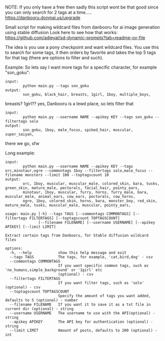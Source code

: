 NOTE: If you only have a free then sadly this script wont be that good since you can only search for 2 tags at a time..... https://danbooru.donmai.us/upgrade

Small script for making wildcard files from danbooru for ai image generation using stable diffusion
Look here to see how that works: https://github.com/adieyal/sd-dynamic-prompts?tab=readme-ov-file


The idea is you use a pony checkpoint and want wildcard files. You use this to search for some tags, it then orders by favorite and takes the top 5 tags for that tag (there are options to filter and such).

Example:
So lets say I want more tags for a specific character, for example "son_goku":
```
input:  
        python main.py --tags son_goku
output: 
        son_goku, black_hair, breasts, 1girl, 1boy, multiple_boys,
```
breasts? 1girl?? yes, Danbooru is a lewd place, so lets filter that
```
input:  
        python main.py --username NAME --apikey KEY --tags son_goku --filtertags solo
output: 
        son_goku, 1boy, male_focus, spiked_hair, muscular, super_saiyan,
```
there we go, sfw

Long example:
```
input: 
        python main.py --username NAME --apikey KEY --tags orc,minotaur,ogre --commontags 1boy --filtertags solo,male_focus --filename monsters --limit 100 --toptagscount 10
output:
        orc, 1boy, muscular, muscular_male, colored_skin, bara, tusks, green_skin, mature_male, pectorals, facial_hair, pointy_ears,
        minotaur, 1boy, muscular, furry, horns, furry_male, bara, muscular_male, animal_ears, cow_ears, pectorals, cow_horns,
        ogre, 1boy, colored_skin, horns, bara, monster_boy, red_skin, mature_male, tusks, muscular_male, muscular, pointy_ears,
```

```
usage: main.py [-h] --tags TAGS [--commontags COMMONTAGS] [--filtertags FILTERTAGS] [--toptagscount TOPTAGSCOUNT]
               [--filename FILENAME] [--username USERNAME] [--apikey APIKEY] [--limit LIMIT]

Extract certain tags from Danbooru, for Stable diffusion wildcard files

options:
  -h, --help            show this help message and exit
  --tags TAGS           The tags, for example, 'cat,bird,dog' - csv
  --commontags COMMONTAGS
                        If you want specific common tags, such as 'no_humans,simple_background' or '1girl' etc
                        (optional) - csv
  --filtertags FILTERTAGS
                        If you want filter tags, such as 'solo' (optional) - csv
  --toptagscount TOPTAGSCOUNT
                        Specify the amount of tags you want added, defaults to 5 (optional) - number
  --filename FILENAME   If you want it to save it as a txt file in current dir (optional) - string
  --username USERNAME   The username to use with the API(optional) - string
  --apikey APIKEY       The API key for authentication (optional) - string
  --limit LIMIT         Amount of posts, defaults to 200 (optional) - int
```
